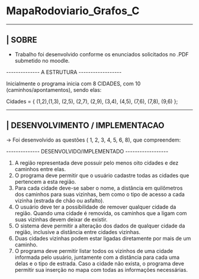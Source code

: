 # MapaRodoviario_Grafos_C


--------------------------------------------------------------------------------
| SOBRE
--------------------------------------------------------------------------------
  - Trabalho foi desenvolvido conforme os enunciados solicitados no .PDF submetido no moodle.

-------------- A ESTRUTURA  ------------------

  Inicialmente o programa inicia com 8 CIDADES, com 10 (caminhos/apontamentos), sendo elas:

  Cidades = { (1,2),(1,3), (2,5), (2,7), (2,9), (3,4), (4,5), (7,6), (7,8), (9,6) };

--------------------------------------------------------------------------------
| DESENVOLVIMENTO / IMPLEMENTACAO
--------------------------------------------------------------------------------
-> Foi desenvolvido as questões ( 1, 2, 3, 4, 5, 6, 8), que compreendem:


-------------- DESENVOLVIDO/IMPLEMENTADO ------------------

  1. A região representada deve possuir pelo menos oito cidades e dez caminhos entre elas.
  2. O programa deve permitir que o usuário cadastre todas as cidades que pertencem a esta região.
  3. Para cada cidade deve-se saber o nome, a distância em quilômetros dos caminhos para suas vizinhas, bem como o tipo de acesso a cada vizinha (estrada de chão ou asfalto).
  4. O usuário deve ter a possibilidade de remover qualquer cidade da região. Quando uma cidade é removida, os caminhos que a ligam com suas vizinhas devem deixar de existir.
  5. O sistema deve permitir a alteração dos dados de qualquer cidade da região, inclusive a distância entre cidades vizinhas.
  6. Duas cidades vizinhas podem estar ligadas diretamente por mais de um caminho.
  8. O programa deve permitir listar todos os vizinhos de uma cidade informada pelo usuário, juntamente com a distância para cada uma delas e o tipo de estrada. Caso a cidade não exista, o programa deve permitir sua inserção no mapa com todas as informações necessárias.

